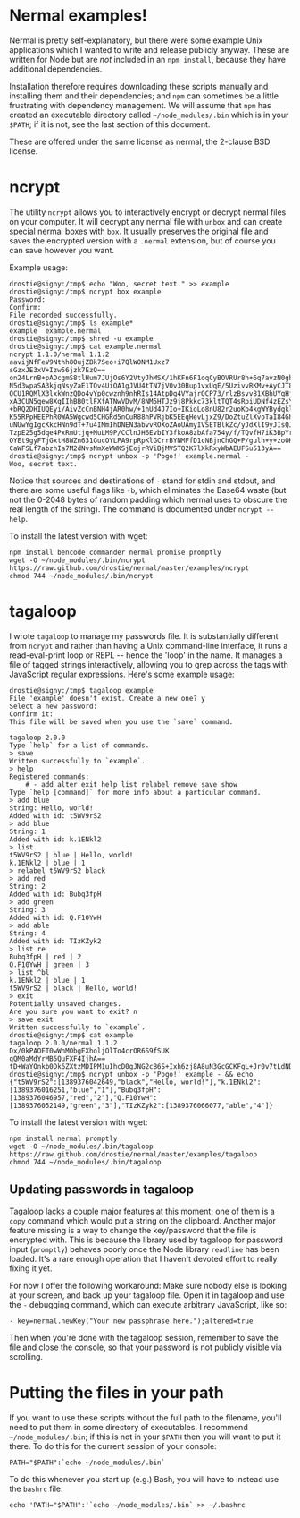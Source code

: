 # Nermal examples!
Nermal is pretty self-explanatory, but there were some example Unix applications
which I wanted to write and release publicly anyway. These are written for Node
but are *not* included in an `npm install`, because they have additional
dependencies.

Installation therefore requires downloading these scripts manually and
installing them and their dependencies; and `npm` can sometimes be a little
frustrating with dependency management. We will assume that `npm` has created an
executable directory called `~/node_modules/.bin` which is in your `$PATH`; if
it is not, see the last section of this document.

These are offered under the same license as nermal, the 2-clause BSD license.

# ncrypt
The utility `ncrypt` allows you to interactively encrypt or decrypt nermal files
on your computer. It will decrypt any nermal file with `unbox` and can create
special nermal boxes with `box`. It usually preserves the original file and
saves the encrypted version with a `.nermal` extension, but of course you can
save however you want.

Example usage:

    drostie@signy:/tmp$ echo "Woo, secret text." >> example
    drostie@signy:/tmp$ ncrypt box example
    Password:
    Confirm:
    File recorded successfully.
    drostie@signy:/tmp$ ls example*
    example  example.nermal
    drostie@signy:/tmp$ shred -u example
    drostie@signy:/tmp$ cat example.nermal
    ncrypt 1.1.0/nermal 1.1.2
    aavijNfFeV9Nthh80ujZBk7Seo+i7QlWONM1Uxz7
    sGzxJE3xV+Izw56jzk7EzQ==
    on24LrnB+pADcgmS8tlHum7JUjOs6Y2VtyJhMSX/1hKFn6F1oqCyBOVRUr8h+6q7avzN0gbz4HFdd4Ub
    N5d3wpaSA3kjqNsyZaE1TQv4UiQA1gJVU4tTN7jVOv30Bup1vxUqE/5UzivvRKMv+AyCJT84kkoKIWul
    OCU1RQMlX3lxkWnzQDo4vYp0cwznh9nhRIs14AtpDg4VYajrOCP73/rlzBsvv81XBhUYqHj06x9dNV7q
    xA3CUN5qew8XqIIhBB0tlFXfATNwVDvM/8NM5HTJz9j8Pkkc73kltTQT4sRpiUDNf4zEZsYXQpwVfVxp
    +bRQ2DHIUQEyi/AivZcCnBNH4jAR0hw/+1hUd4J7Io+IKioLo8nU82r2uoKb4kgWYBydqklOpstKr9Lo
    K55RPpHEEPhR0WA5Wgcwd5CHGRd5nCuR88hPVRjbK5EEqHevLjxZ9/DoZtuZlXvoTaI84Gh+ZpICW0JN
    uNUwYgIgcKkcHNn9dT+7u4IMmIhDNEN3abvvROXoZAoUAmyIVSETBlkZc/yJdXlI9yJIsQJM8UoivRoZ
    TzpE25g5dqe4PxRmUtjq+MuLM9P/CClnJH6EvbIY3fkoA8zbAfa754y/f/TQvfH7iK3BpYrPTnfnaJnu
    OYEt9gyFTjGxtH8WZn631GucOYLPA9rpRpKlGCrrBYNMFfD1cNBjnChGQ+P/gulh+y+zoOHJVuFCrMzI
    CaWFSLf7abzhIa7M2dNvsNmXeWWKSjEojrRViBjMVSTQ2K7lXkRxyWbAEUFSu513yA==
    drostie@signy:/tmp$ ncrypt unbox -p 'Pogo!' example.nermal -
    Woo, secret text.

Notice that sources and destinations of `-` stand for stdin and stdout, and
there are some useful flags like `-b`, which eliminates the Base64 waste (but
not the 0-2048 bytes of random padding which nermal uses to obscure the real
length of the string). The command is documented under `ncrypt --help`. 

To install the latest version with wget:

    npm install bencode commander nermal promise promptly
    wget -O ~/node_modules/.bin/ncrypt https://raw.github.com/drostie/nermal/master/examples/ncrypt
    chmod 744 ~/node_modules/.bin/ncrypt

# tagaloop
I wrote `tagaloop` to manage my passwords file. It is substantially different
from `ncrypt` and rather than having a Unix command-line interface, it runs a
read-eval-print loop or REPL -- hence the 'loop' in the name. It manages a file
of tagged strings interactively, allowing you to grep across the tags with
JavaScript regular expressions. Here's some example usage:

    drostie@signy:/tmp$ tagaloop example
    File 'example' doesn't exist. Create a new one? y
    Select a new password:
    Confirm it:
    This file will be saved when you use the `save` command.

    tagaloop 2.0.0
    Type `help` for a list of commands.
    > save
    Written successfully to `example`.
    > help
    Registered commands:
        # - add alter exit help list relabel remove save show
    Type `help [command]` for more info about a particular command.
    > add blue
    String: Hello, world!
    Added with id: t5WV9rS2
    > add blue
    String: 1
    Added with id: k.1ENkl2
    > list
    t5WV9rS2 | blue | Hello, world!
    k.1ENkl2 | blue | 1
    > relabel t5WV9rS2 black
    > add red
    String: 2
    Added with id: Bubq3fpH
    > add green
    String: 3
    Added with id: Q.F10YwH
    > add able
    String: 4
    Added with id: TIzKZyk2
    > list re
    Bubq3fpH | red | 2
    Q.F10YwH | green | 3
    > list ^bl
    k.1ENkl2 | blue | 1
    t5WV9rS2 | black | Hello, world!
    > exit
    Potentially unsaved changes.
    Are you sure you want to exit? n
    > save exit
    Written successfully to `example`.
    drostie@signy:/tmp$ cat example
    tagaloop 2.0.0/nermal 1.1.2
    Dx/0kPAOET0wWnMObgEXholjOlTo4crOR6S9fSUK
    qQM0aMdYrMB5QuFXF4IjhA==
    tD+WaYOnkb0Dk6ZXtzMDIPM1uIhcD0gJNG2cB6S+Ixh6zj8A8uN3GcGCKFgL+Jr0v7tLdNDzLoOKkrO1/DlVdESKI5GC/hLKjgHJZvl631UqhsnJfosdSAhbloXVDER8XYMLiggZbeLK1+H/89Ve+yuqBoQKu2a/LiZ6RhgNprdencuQ92bU5GEn5X0ca1yGQ1t1iGyToEbYnJ6maVNxG/78lgizhY7FcaqIkXHTs6WRjyoHu4cVSNst514CJcGXuzXPHloIZ/OmVWCaybTQubkN6ZUuvISNOO4pNZI60V5I7EvIt8me7nFNZIbtLWPxQosFB5uO3RvUwGJLideVo0U=
    drostie@signy:/tmp$ ncrypt unbox -p 'Pogo!' example - && echo
    {"t5WV9rS2":[1389376042649,"black","Hello, world!"],"k.1ENkl2":[1389376016251,"blue","1"],"Bubq3fpH":[1389376046957,"red","2"],"Q.F10YwH":[1389376052149,"green","3"],"TIzKZyk2":[1389376066077,"able","4"]}

To install the latest version with wget:

    npm install nermal promptly
    wget -O ~/node_modules/.bin/tagaloop https://raw.github.com/drostie/nermal/master/examples/tagaloop
    chmod 744 ~/node_modules/.bin/tagaloop

## Updating passwords in tagaloop
Tagaloop lacks a couple major features at this moment; one of them is a `copy`
command which would put a string on the clipboard. Another major feature missing
is a way to change the key/password that the file is encrypted with. This is
because the library used by tagaloop for password input (`promptly`) behaves
poorly once the Node library `readline` has been loaded. It's a rare enough
operation that I haven't devoted effort to really fixing it yet.

For now I offer the following workaround: Make sure nobody else is looking at
your screen, and back up your tagaloop file. Open it in tagaloop and use the
`-` debugging command, which can execute arbitrary JavaScript, like so:

    - key=nermal.newKey("Your new passphrase here.");altered=true

Then when you're done with the tagaloop session, remember to save the file and
close the console, so that your password is not publicly visible via scrolling.

# Putting the files in your path
If you want to use these scripts without the full path to the filename, you'll
need to put them in some directory of executables. I recommend
`~/node_modules/.bin`; if this is not in your `$PATH` then you will want to put
it there. To do this for the current session of your console:

    PATH="$PATH":`echo ~/node_modules/.bin`

To do this whenever you start up (e.g.) Bash, you will have to instead use the
`bashrc` file:

    echo 'PATH="$PATH":'`echo ~/node_modules/.bin` >> ~/.bashrc
